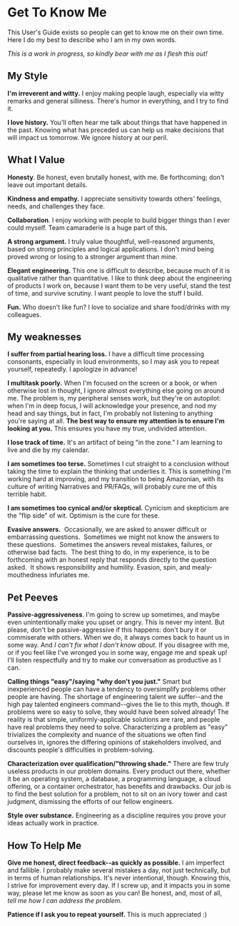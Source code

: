 # Get To Know Me

This User's Guide exists so people can get to know me on their own time.  Here I do my best to describe who I am in my own words.  

*This is a work in progress, so kindly bear with me as I flesh this out!*

## My Style

**I'm irreverent and witty.**  I enjoy making people laugh, especially via witty remarks and general silliness.  There's humor in everything, and I try to find it. 

**I love history.** You'll often hear me talk about things that have happened in the past.  Knowing what has preceded us can help us make decisions that will impact us tomorrow.  We ignore history at our peril.  

## What I Value

**Honesty**.  Be honest, even brutally honest, with me.  Be forthcoming; don't leave out important details.  

**Kindness and empathy.** I appreciate sensitivity towards others' feelings, needs, and challenges they face.

**Collaboration**.  I enjoy working with people to build bigger things than I ever could myself.  Team camaraderie is a huge part of this.

**A strong argument.**  I truly value thoughtful, well-reasoned arguments, based on strong principles and logical applications.  I don't mind being proved wrong or losing to a stronger argument than mine.

**Elegant engineering.** This one is difficult to describe, because much of it is qualitative rather than quantitative.  I like to think deep about the engineering of products I work on, because I want them to be very useful, stand the test of time, and survive scrutiny. I want people to love the stuff I build.

**Fun.** Who doesn't like fun?  I love to socialize and share food/drinks with my colleagues.

## My weaknesses

**I suffer from partial hearing loss.**  I have a difficult time processing consonants, especially in loud environments, so I may ask you to repeat yourself, repeatedly.  I apologize in advance!

**I multitask poorly.**  When I'm focused on the screen or a book, or when otherwise lost in thought, I ignore almost everything else going on around me.  The problem is, my peripheral senses work, but they're on autopilot: when I'm in deep focus, I will acknowledge your presence, and nod my head and say things, but in fact, I'm probably not listening to anything you're saying at all.  **The best way to ensure my attention is to ensure I'm looking at you.** This ensures you have my true, undivided attention.

**I lose track of time.**  It's an artifact of being "in the zone."  I am learning to live and die by my calendar.

**I am sometimes too terse.**  Sometimes I cut straight to a conclusion without taking the time to explain the thinking that underlies it.  This is something I'm working hard at improving, and my transition to being Amazonian, with its culture of writing Narratives and PR/FAQs, will probably cure me of this terrible habit.

**I am sometimes too cynical and/or skeptical.**  Cynicism and skepticism are the "flip side" of wit.  Optimism is the cure for these.

**Evasive answers.**  Occasionally, we are asked to answer difficult or embarrassing questions.  Sometimes we might not know the answers to these questions.  Sometimes the answers reveal mistakes, failures, or otherwise bad facts.  The best thing to do, in my experience, is to be forthcoming with an honest reply that responds directly to the question asked.  It shows responsibility and humility. Evasion, spin, and mealy-mouthedness infuriates me.

## Pet Peeves

**Passive-aggressiveness**.  I'm going to screw up sometimes, and maybe even unintentionally make you upset or angry.  This is never my intent. But please, don't be passive-aggressive if this happens: don't bury it or commiserate with others.  When we do, it always comes back to haunt us in some way.  And *I can't fix what I don't know about.*  If you disagree with me, or if you feel like I've wronged you in some way, engage me and speak up!  I'll listen respectfully and try to make our conversation as productive as I can.

**Calling things "easy"/saying "why don't you just."**  Smart but inexperienced people can have a tendency to oversimplify problems other people are having.  The shortage of engineering talent we suffer--and the high pay talented engineers command--gives the lie to this myth, though.  If problems were so easy to solve, they would have been solved already! The reality is that simple, uniformly-applicable solutions are rare, and people have real problems they need to solve.  Characterizing a problem as "easy" trivializes the complexity and nuance of the situations we often find ourselves in, ignores the differing opinions of stakeholders involved, and discounts people's difficulties in problem-solving.  

**Characterization over qualification/"throwing shade."**  There are few truly useless products in our problem domains.  Every product out there, whether it be an operating system, a database, a programming language, a cloud offering, or a container orchestrator, has benefits and drawbacks.  Our job is to find the best solution for a problem, not to sit on an ivory tower and cast judgment, dismissing the efforts of our fellow engineers.

**Style over substance.**  Engineering as a discipline requires you prove your ideas actually work in practice.  

## How To Help Me

**Give me honest, direct feedback--as quickly as possible.**  I am imperfect and fallible.  I probably make several mistakes a day, not just technically, but in terms of human relationships.  It's never intentional, though. Knowing this, I strive for improvement every day.  If I screw up, and it impacts you in some way, please let me know as soon as you can!  Be honest, and, most of all, *tell me how I can address the problem.*

**Patience if I ask you to repeat yourself.**  This is much appreciated :)
